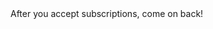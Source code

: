 <head>

 <script src="https://cdn.onesignal.com/sdks/OneSignalSDK.js" async=""></script>
<script>
   var OneSignal = window.OneSignal || [];
    var initConfig = {
        appId: "5b5be79a-c8b9-4458-8ea6-ad1170a06e1e",
        notifyButton: {
            enable: true
        },
    };
    OneSignal.push(function () {
        OneSignal.SERVICE_WORKER_PARAM = { scope: '/web/OneSignal-Web-SDK-HTTPS-Integration-Files/' };
        OneSignal.SERVICE_WORKER_PATH = '/web/OneSignal-Web-SDK-HTTPS-Integration-Files//OneSignalSDKWorker.js'
        OneSignal.SERVICE_WORKER_UPDATER_PATH = '/web/OneSignal-Web-SDK-HTTPS-Integration-Files//OneSignalSDKUpdaterWorker.js'
        OneSignal.init(initConfig);
    });
 
 OneSignal.push(function() {
  // Occurs when the user's subscription changes to a new value.
  OneSignal.on('subscriptionChange', function (isSubscribed) {
    open(location, '_self').close();
  });
  
  // This event can be listened to via the `on()` or `once()` listener.
});
 
</script>
  
  
  
  

  
</head>
<body>
  After you accept subscriptions, come on back!</body>

<div class='onesignal-customlink-container'></div>
